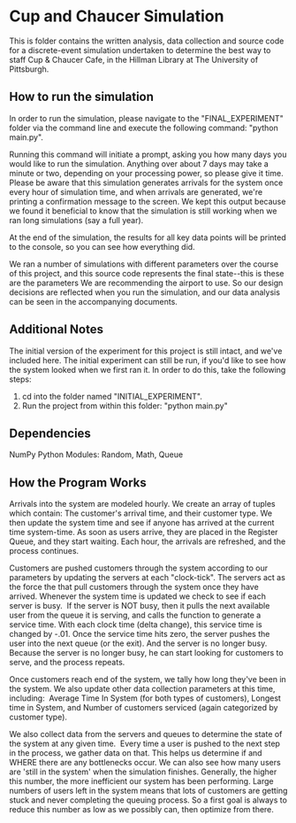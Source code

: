 # Cup and Chaucer Simulation
This is folder contains the written analysis, data collection and source code
for a discrete-event simulation undertaken to determine the best way to staff
Cup & Chaucer Cafe, in the Hillman Library at The University of Pittsburgh.

## How to run the simulation
In order to run the simulation, please navigate to the "FINAL_EXPERIMENT" folder via
the command line and execute the following command:  "python main.py".

Running this command will initiate a prompt, asking you how many days you would
like to run the simulation. Anything over about 7 days may take a minute or two,
depending on your processing power, so please give it time. Please be aware that
this simulation generates arrivals for the system once every hour of simulation time,
and when arrivals are generated, we're printing a confirmation message to the screen.
We kept this output because we found it beneficial to know that the simulation is still 
working when we ran long simulations (say a full year).

At the end of the simulation, the results for all key data points will be printed to the
console, so you can see how everything did.

We ran a number of simulations with different parameters over the course of this project,
and this source code represents the final state--this is these are the parameters
We are recommending the airport to use. So our design decisions are reflected when
you run the simulation, and our data analysis can be seen in the accompanying documents.

## Additional Notes
The initial version of the experiment for this project is still intact, and we've included here. 
The initial experiment can still be run, if you'd like to see how the system looked when we first ran it. 
In order to do this, take the following steps: 
1) cd into the folder named "INITIAL_EXPERIMENT".
2) Run the project from within this folder:  "python main.py" 


## Dependencies
NumPy
Python Modules: Random, Math, Queue



## How the Program Works
Arrivals into the system are modeled hourly. We create an array of tuples which contain: The customer's arrival time, and their customer type. We then update the system time and see if anyone has arrived at the current time system-time. As soon as users arrive, they are placed in the Register Queue, and they start waiting. Each hour, the arrivals are refreshed, and the process continues. 

Customers are pushed customers through the system according to our parameters by updating the servers at each "clock-tick". The servers act as the force the that pull customers through the system once they have arrived. Whenever the system time is updated we check to see if each server is busy.  If the server is NOT busy, then it pulls the next available user from the queue it is serving, and calls the function to generate a service time. With each clock time (delta change), this service time is changed by -.01. Once the service time hits zero, the server pushes the user into the next queue (or the exit). And the server is no longer busy. Because the server is no longer busy, he can start looking for customers to serve, and the process repeats.  

Once customers reach end of the system, we tally how long they've been in the system. We also update other data collection parameters at this time, including:  Average Time In System (for both types of customers), Longest time in System, and Number of customers serviced (again categorized by customer type).  

We also collect data from the servers and queues to determine the state of the system at any given time.  Every time a user is pushed to the next step in the process, we gather data on that. This helps us determine if and WHERE there are any bottlenecks occur. We can also see how many users are 'still in the system' when the simulation finishes. Generally, the higher this number, the more inefficient our system has been performing. Large numbers of users left in the system means that lots of customers are getting stuck and never completing the queuing process. So a first goal is always to reduce this number as low as we possibly can, then optimize from there. 
